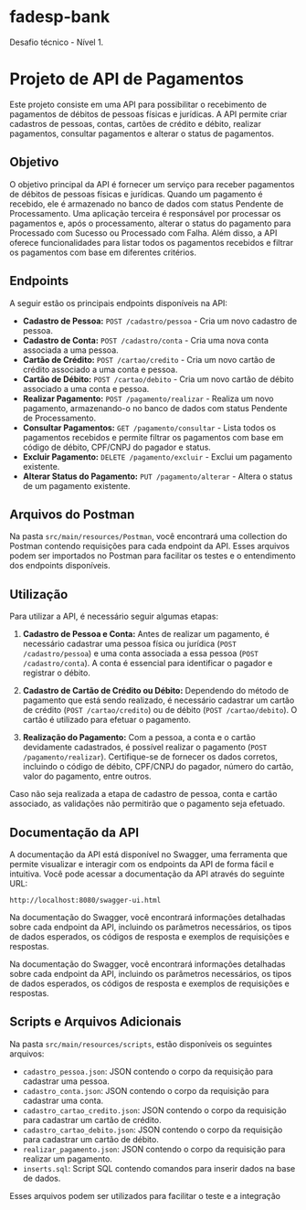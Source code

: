 # fadesp-bank
Desafio técnico - Nível 1. 
# Projeto de API de Pagamentos

Este projeto consiste em uma API para possibilitar o recebimento de pagamentos de débitos de pessoas físicas e jurídicas. A API permite criar cadastros de pessoas, contas, cartões de crédito e débito, realizar pagamentos, consultar pagamentos e alterar o status de pagamentos.

## Objetivo

O objetivo principal da API é fornecer um serviço para receber pagamentos de débitos de pessoas físicas e jurídicas. Quando um pagamento é recebido, ele é armazenado no banco de dados com status Pendente de Processamento. Uma aplicação terceira é responsável por processar os pagamentos e, após o processamento, alterar o status do pagamento para Processado com Sucesso ou Processado com Falha. Além disso, a API oferece funcionalidades para listar todos os pagamentos recebidos e filtrar os pagamentos com base em diferentes critérios.

## Endpoints

A seguir estão os principais endpoints disponíveis na API:

- **Cadastro de Pessoa:** `POST /cadastro/pessoa` - Cria um novo cadastro de pessoa.
- **Cadastro de Conta:** `POST /cadastro/conta` - Cria uma nova conta associada a uma pessoa.
- **Cartão de Crédito:** `POST /cartao/credito` - Cria um novo cartão de crédito associado a uma conta e pessoa.
- **Cartão de Débito:** `POST /cartao/debito` - Cria um novo cartão de débito associado a uma conta e pessoa.
- **Realizar Pagamento:** `POST /pagamento/realizar` - Realiza um novo pagamento, armazenando-o no banco de dados com status Pendente de Processamento.
- **Consultar Pagamentos:** `GET /pagamento/consultar` - Lista todos os pagamentos recebidos e permite filtrar os pagamentos com base em código de débito, CPF/CNPJ do pagador e status.
- **Excluir Pagamento:** `DELETE /pagamento/excluir` - Exclui um pagamento existente.
- **Alterar Status do Pagamento:** `PUT /pagamento/alterar` - Altera o status de um pagamento existente.

## Arquivos do Postman

Na pasta `src/main/resources/Postman`, você encontrará uma collection do Postman contendo requisições para cada endpoint da API. Esses arquivos podem ser importados no Postman para facilitar os testes e o entendimento dos endpoints disponíveis.

## Utilização

Para utilizar a API, é necessário seguir algumas etapas:

1. **Cadastro de Pessoa e Conta:** Antes de realizar um pagamento, é necessário cadastrar uma pessoa física ou jurídica (`POST /cadastro/pessoa`) e uma conta associada a essa pessoa (`POST /cadastro/conta`). A conta é essencial para identificar o pagador e registrar o débito.

2. **Cadastro de Cartão de Crédito ou Débito:** Dependendo do método de pagamento que está sendo realizado, é necessário cadastrar um cartão de crédito (`POST /cartao/credito`) ou de débito (`POST /cartao/debito`). O cartão é utilizado para efetuar o pagamento.

3. **Realização do Pagamento:** Com a pessoa, a conta e o cartão devidamente cadastrados, é possível realizar o pagamento (`POST /pagamento/realizar`). Certifique-se de fornecer os dados corretos, incluindo o código de débito, CPF/CNPJ do pagador, número do cartão, valor do pagamento, entre outros.

Caso não seja realizada a etapa de cadastro de pessoa, conta e cartão associado, as validações não permitirão que o pagamento seja efetuado.

## Documentação da API

A documentação da API está disponível no Swagger, uma ferramenta que permite visualizar e interagir com os endpoints da API de forma fácil e intuitiva. Você pode acessar a documentação da API através do seguinte URL:

```
http://localhost:8080/swagger-ui.html
```

Na documentação do Swagger, você encontrará informações detalhadas sobre cada endpoint da API, incluindo os parâmetros necessários, os tipos de dados esperados, os códigos de resposta e exemplos de requisições e respostas.


Na documentação do Swagger, você encontrará informações detalhadas sobre cada endpoint da API, incluindo os parâmetros necessários, os tipos de dados esperados, os códigos de resposta e exemplos de requisições e respostas.

## Scripts e Arquivos Adicionais

Na pasta `src/main/resources/scripts`, estão disponíveis os seguintes arquivos:

- `cadastro_pessoa.json`: JSON contendo o corpo da requisição para cadastrar uma pessoa.
- `cadastro_conta.json`: JSON contendo o corpo da requisição para cadastrar uma conta.
- `cadastro_cartao_credito.json`: JSON contendo o corpo da requisição para cadastrar um cartão de crédito.
- `cadastro_cartao_debito.json`: JSON contendo o corpo da requisição para cadastrar um cartão de débito.
- `realizar_pagamento.json`: JSON contendo o corpo da requisição para realizar um pagamento.
- `inserts.sql`: Script SQL contendo comandos para inserir dados na base de dados.

Esses arquivos podem ser utilizados para facilitar o teste e a integração
